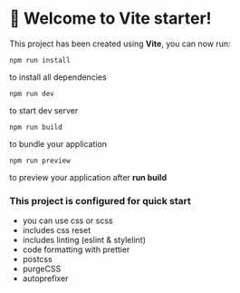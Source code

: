 # 🚀 Welcome to Vite starter!

This project has been created using **Vite**, you can now run:

```
npm run install
```

to install all dependencies

```
npm run dev
```

to start dev server

```
npm run build
```

to bundle your application

```
npm run preview
```

to preview your application after **run build**

### This project is configured for quick start

- you can use css or scss
- includes css reset
- includes linting (eslint & stylelint)
- code formatting with prettier
- postcss
- purgeCSS
- autoprefixer
